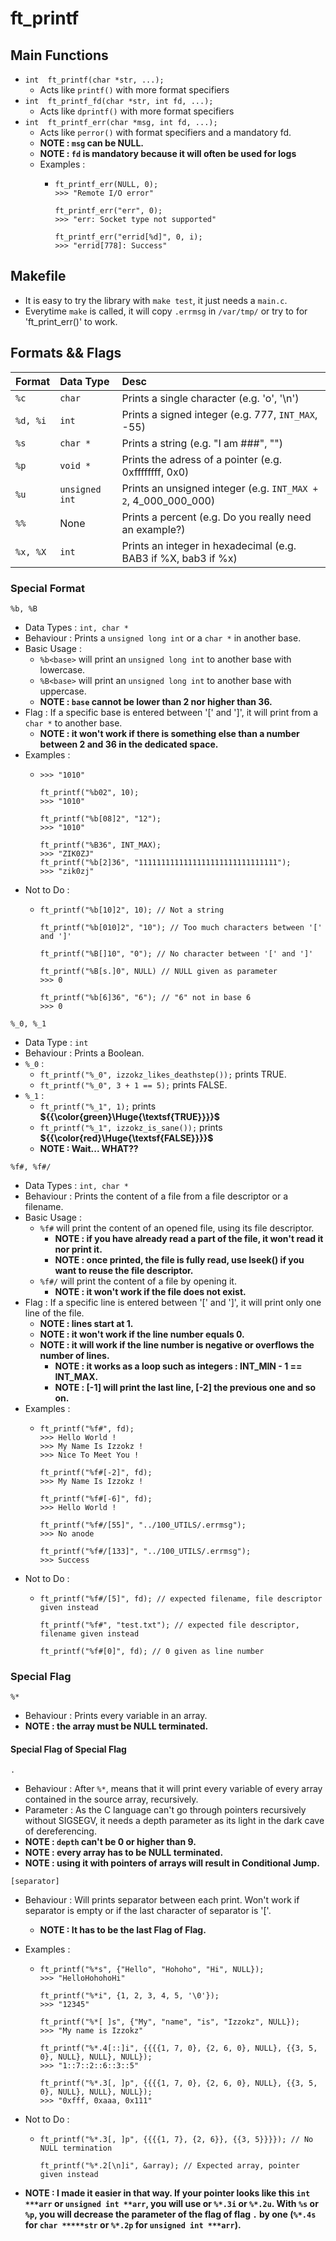 # ft_printf

## Main Functions
- ```int  ft_printf(char *str, ...);```
  - Acts like `printf()` with more format specifiers
- ```int  ft_printf_fd(char *str, int fd, ...);```
  - Acts like `dprintf()` with more format specifiers
- ```int  ft_printf_err(char *msg, int fd, ...);```
  - Acts like `perror()` with format specifiers and a mandatory fd.
  - **NOTE : `msg` can be NULL.**
  - **NOTE : `fd` is mandatory because it will often be used for logs**
  - Examples :
    - ```
      ft_printf_err(NULL, 0);
      >>> "Remote I/O error"

      ft_printf_err("err", 0);
      >>> "err: Socket type not supported"
      
      ft_printf_err("errid[%d]", 0, i);
      >>> "errid[778]: Success"
      ```

## Makefile
- It is easy to try the library with ```make test```, it just needs a `main.c`.
- Everytime ```make``` is called, it will copy `.errmsg` in `/var/tmp/` or try to for 'ft_print_err()' to work.

## Formats && Flags
|Format|Data Type|Desc|
|:-|:-|:-|
|```%c```|```char``` |Prints a single character (e.g. 'o', '\n')|
|```%d, %i```|```int```|Prints a signed integer (e.g. 777, ```INT_MAX```, -55)|
|```%s```|```char *```|Prints a string (e.g. "I am ###", "")|
|```%p```|```void *```|Prints the adress of a pointer (e.g. 0xffffffff, 0x0)|
|```%u```|```unsigned int```|Prints an unsigned integer (e.g. ```INT_MAX + 2```, 4_000_000_000)|
|```%%```|None|Prints a percent (e.g. Do you really need an example?)|
|```%x, %X```|```int```|Prints an integer in hexadecimal (e.g. BAB3 if %X, bab3 if %x)|

### Special Format
```%b, %B```

- Data Types : ```int, char *```
- Behaviour : Prints a ```unsigned long int``` or a ```char *``` in another base.
- Basic Usage :
  - ```%b<base>``` will print an ```unsigned long int``` to another base with lowercase.
  - ```%B<base>``` will print an ```unsigned long int``` to another base with uppercase.
  - **NOTE : `base` cannot be lower than 2 nor higher than 36.**
- Flag : If a specific base is entered between '[' and ']', it will print from a ```char *``` to another base.
  - **NOTE : it won't work if there is something else than a number between 2 and 36 in the dedicated space.**
- Examples :
  - ```ft_printf("%b2", 10);
    >>> "1010"
    
    ft_printf("%b02", 10);
    >>> "1010"
    
    ft_printf("%b[08]2", "12");
    >>> "1010"
    
    ft_printf("%B36", INT_MAX);
    >>> "ZIK0ZJ"
    ft_printf("%b[2]36", "1111111111111111111111111111111");
    >>> "zik0zj"
    ```
- Not to Do :
  - ```
    ft_printf("%b[10]2", 10); // Not a string
    
    ft_printf("%b[010]2", "10"); // Too much characters between '[' and ']'
    
    ft_printf("%B[]10", "0"); // No character between '[' and ']'
    
    ft_printf("%B[s.]0", NULL) // NULL given as parameter
    >>> 0
    
    ft_printf("%b[6]36", "6"); // "6" not in base 6
    >>> 0
    ```

```%_0, %_1```

- Data Type : ```int```
- Behaviour : Prints a Boolean.
- ```%_0``` :
  - ```ft_printf("%_0", izzokz_likes_deathstep());``` prints TRUE.
  - ```ft_printf("%_0", 3 + 1 == 5);``` prints FALSE.
- ```%_1``` :
  - ```ft_printf("%_1", 1);``` prints **${{\color{green}\Huge{\textsf{TRUE}}}}\$**
  - ```ft_printf("%_1", izzokz_is_sane());``` prints **${{\color{red}\Huge{\textsf{FALSE}}}}\$**
  - **NOTE : Wait... WHAT??**

```%f#, %f#/```

- Data Types : ```int, char *```
- Behaviour : Prints the content of a file from a file descriptor or a filename.
- Basic Usage :
  - ```%f#``` will print the content of an opened file, using its file descriptor.
    - **NOTE : if you have already read a part of the file, it won't read it nor print it.**
    - **NOTE : once printed, the file is fully read, use lseek() if you want to reuse the file descriptor.**
  - ```%f#/``` will print the content of a file by opening it.
    - **NOTE : it won't work if the file does not exist.**
- Flag : If a specific line is entered between '[' and ']', it will print only one line of the file.
  - **NOTE : lines start at 1.**
  - **NOTE : it won't work if the line number equals 0.**
  - **NOTE : it will work if the line number is negative or overflows the number of lines.**
    - **NOTE : it works as a loop such as integers : INT_MIN - 1 == INT_MAX.**
    - **NOTE : [-1] will print the last line, [-2] the previous one and so on.**
- Examples :
  - ```
    ft_printf("%f#", fd);
    >>> Hello World !
    >>> My Name Is Izzokz !
    >>> Nice To Meet You !

    ft_printf("%f#[-2]", fd);
    >>> My Name Is Izzokz !

    ft_printf("%f#[-6]", fd);
    >>> Hello World !

    ft_printf("%f#/[55]", "../100_UTILS/.errmsg");
    >>> No anode

    ft_printf("%f#/[133]", "../100_UTILS/.errmsg");
    >>> Success
    ```
- Not to Do :
  - ```
    ft_printf("%f#/[5]", fd); // expected filename, file descriptor given instead
    
    ft_printf("%f#", "test.txt"); // expected file descriptor, filename given instead

    ft_printf("%f#[0]", fd); // 0 given as line number
    ```

### Special Flag
```%*```

- Behaviour : Prints every variable in an array.
- **NOTE : the array must be NULL terminated.**
#### Special Flag of Special Flag
```.```

- Behaviour : After ```%*```, means that it will print every variable of every array contained in the source array, recursively.
- Parameter : As the C language can't go through pointers recursively without SIGSEGV, it needs a depth parameter as its light in the dark cave of dereferencing.
 - **NOTE : `depth` can't be 0 or higher than 9.**
 - **NOTE : every array has to be NULL terminated.**
 - **NOTE : using it with pointers of arrays will result in Conditional Jump.**

```[separator]```

- Behaviour : Will prints separator between each print. Won't work if separator is empty or if the last character of separator is '['.
  - **NOTE : It has to be the last Flag of Flag.**

- Examples :
  - ```
    ft_printf("%*s", {"Hello", "Hohoho", "Hi", NULL});
    >>> "HelloHohohoHi"
    
    ft_printf("%*i", {1, 2, 3, 4, 5, '\0'});
    >>> "12345"
    
    ft_printf("%*[ ]s", {"My", "name", "is", "Izzokz", NULL});
    >>> "My name is Izzokz"
    
    ft_printf("%*.4[::]i", {{{{1, 7, 0}, {2, 6, 0}, NULL}, {{3, 5, 0}, NULL}, NULL}, NULL});
    >>> "1::7::2::6::3::5"
    
    ft_printf("%*.3[, ]p", {{{{1, 7, 0}, {2, 6, 0}, NULL}, {{3, 5, 0}, NULL}, NULL}, NULL});
    >>> "0xfff, 0xaaa, 0x111"
    ```
- Not to Do :
  - ```
    ft_printf("%*.3[, ]p", {{{{1, 7}, {2, 6}}, {{3, 5}}}}); // No NULL termination
    
    ft_printf("%*.2[\n]i", &array); // Expected array, pointer given instead
    ```
- **NOTE : I made it easier in that way. If your pointer looks like this ```int ***arr``` or ```unsigned int **arr```, you will use or ```%*.3i``` or ```%*.2u```. With ```%s``` or ```%p```, you will decrease the parameter of the flag of flag ```.``` by one (```%*.4s``` for ```char *****str``` or ```%*.2p``` for ```unsigned int ***arr```).**
